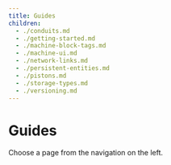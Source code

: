```yaml
---
title: Guides
children:
  - ./conduits.md
  - ./getting-started.md
  - ./machine-block-tags.md
  - ./machine-ui.md
  - ./network-links.md
  - ./persistent-entities.md
  - ./pistons.md
  - ./storage-types.md
  - ./versioning.md
---
```


# Guides

Choose a page from the navigation on the left.
